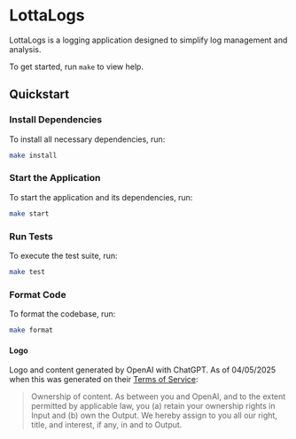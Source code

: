 # LottaLogs

LottaLogs is a logging application designed to simplify log management and analysis.

To get started, run `make` to view help.

## Quickstart 

### Install Dependencies
To install all necessary dependencies, run:
```bash
make install
```

### Start the Application
To start the application and its dependencies, run:
```bash
make start
```

### Run Tests
To execute the test suite, run:
```bash
make test
```

### Format Code
To format the codebase, run:
```bash
make format
```

#### Logo

Logo and content generated by OpenAI with ChatGPT. As of 04/05/2025 when this was generated on their [Terms of Service](https://openai.com/policies/row-terms-of-use/):

> Ownership of content. As between you and OpenAI, and to the extent permitted by applicable law, 
> you (a) retain your ownership rights in Input and (b) own the Output. We hereby assign to you 
> all our right, title, and interest, if any, in and to Output.

